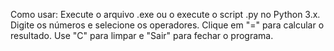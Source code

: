 Como usar:
Execute o arquivo .exe ou o execute o script .py no Python 3.x.
Digite os números e selecione os operadores.
Clique em "=" para calcular o resultado.
Use "C" para limpar e "Sair" para fechar o programa.
